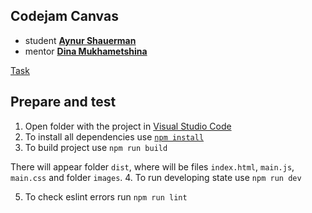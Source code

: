 ## Codejam Canvas
* student **[Aynur Shauerman](https://github.com/aykuli)**
* mentor **[Dina Mukhametshina](https://github.com/kamec)**

[Task](https://github.com/rolling-scopes-school/tasks/blob/master/tasks/stage-2/codejam-canvas/codejam-canvas.md)

## Prepare and test
1. Open folder with the project in [Visual Studio Code](https://code.visualstudio.com/download)
2. To install all dependencies use [`npm install`](https://docs.npmjs.com/cli/install)
3. To build project use
    `npm run build` 

There will appear folder `dist`, where will be files `index.html`, `main.js`, `main.css` and  folder `images`.
4. To run developing state use 
    `npm run dev` 
    
5. To check eslint errors run 
    `npm run lint`

